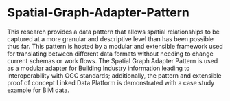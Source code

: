 # Spatial-Graph-Adapter-Pattern
This research provides a data pattern that allows spatial relationships to be captured at a more granular and descriptive level than has been possible thus far. This pattern is hosted by a modular and extensible framework used for translating between different data formats without needing to change current schemas or work flows. The Spatial Graph Adapter Pattern is used as a modular adapter for Building Industry information leading to interoperability with OGC standards; additionally, the pattern and extensible proof of concept Linked Data Platform is demonstrated with a case study example for BIM data.
